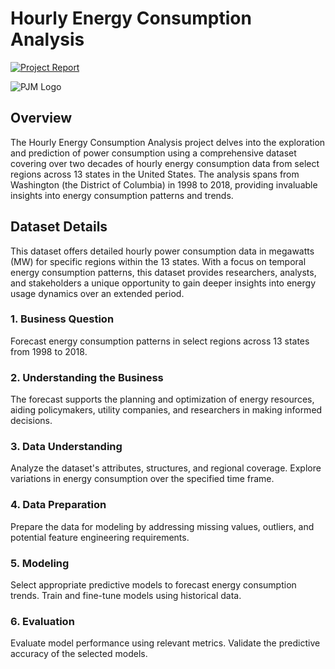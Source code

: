 # Hourly Energy Consumption Analysis

[![Project Report](https://img.shields.io/badge/Project%20Report-View%20Report-blue)](https://example.com/hourly-energy-consumption-report)

![PJM Logo](https://storage.googleapis.com/kaggle-datasets-images/197709/398915/6d1586a2a89f2cdcc5377cd3a71d74cf/data-original.png)

## Overview

The Hourly Energy Consumption Analysis project delves into the exploration and prediction of power consumption using a comprehensive dataset covering over two decades of hourly energy consumption data from select regions across 13 states in the United States. The analysis spans from Washington (the District of Columbia) in 1998 to 2018, providing invaluable insights into energy consumption patterns and trends.

## Dataset Details

This dataset offers detailed hourly power consumption data in megawatts (MW) for specific regions within the 13 states. With a focus on temporal energy consumption patterns, this dataset provides researchers, analysts, and stakeholders a unique opportunity to gain deeper insights into energy usage dynamics over an extended period.



### 1. Business Question
Forecast energy consumption patterns in select regions across 13 states from 1998 to 2018.

### 2. Understanding the Business
The forecast supports the planning and optimization of energy resources, aiding policymakers, utility companies, and researchers in making informed decisions.

### 3. Data Understanding
Analyze the dataset's attributes, structures, and regional coverage. Explore variations in energy consumption over the specified time frame.

### 4. Data Preparation
Prepare the data for modeling by addressing missing values, outliers, and potential feature engineering requirements.

### 5. Modeling
Select appropriate predictive models to forecast energy consumption trends. Train and fine-tune models using historical data.

### 6. Evaluation
Evaluate model performance using relevant metrics. Validate the predictive accuracy of the selected models.


